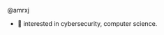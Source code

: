 @amrxj
- 📱 interested in cybersecurity, computer science.


<!---
amrxj/amrxj is a ✨ special ✨ repository because its `README.md` (this file) appears on your GitHub profile.
You can click the Preview link to take a look at your changes.
--->
